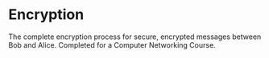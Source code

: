 # Encryption
The complete encryption process for secure, encrypted messages between Bob and Alice.
Completed for a Computer Networking Course.
